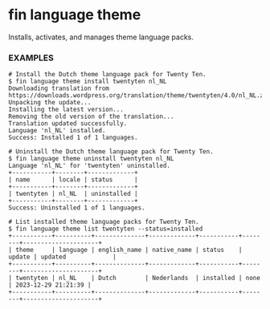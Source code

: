 # fin language theme

Installs, activates, and manages theme language packs.

### EXAMPLES

    # Install the Dutch theme language pack for Twenty Ten.
    $ fin language theme install twentyten nl_NL
    Downloading translation from https://downloads.wordpress.org/translation/theme/twentyten/4.0/nl_NL.zip...
    Unpacking the update...
    Installing the latest version...
    Removing the old version of the translation...
    Translation updated successfully.
    Language 'nl_NL' installed.
    Success: Installed 1 of 1 languages.

    # Uninstall the Dutch theme language pack for Twenty Ten.
    $ fin language theme uninstall twentyten nl_NL
    Language 'nl_NL' for 'twentyten' uninstalled.
    +-----------+--------+-------------+
    | name      | locale | status      |
    +-----------+--------+-------------+
    | twentyten | nl_NL  | uninstalled |
    +-----------+--------+-------------+
    Success: Uninstalled 1 of 1 languages.

    # List installed theme language packs for Twenty Ten.
    $ fin language theme list twentyten --status=installed
    +-----------+----------+--------------+-------------+-----------+--------+---------------------+
    | theme     | language | english_name | native_name | status    | update | updated             |
    +-----------+----------+--------------+-------------+-----------+--------+---------------------+
    | twentyten | nl_NL    | Dutch        | Nederlands  | installed | none   | 2023-12-29 21:21:39 |
    +-----------+----------+--------------+-------------+-----------+--------+---------------------+


